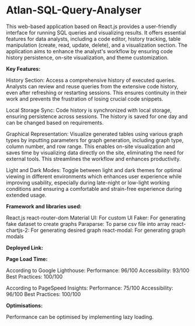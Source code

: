 # Atlan-SQL-Query-Analyser

This web-based application based on React.js provides a user-friendly interface for running SQL queries and visualizing results. It offers essential features for data analysts, including a code editor, history tracking, table manipulation (create, read, update, delete), and a visualization section. The application aims to enhance the analyst's workflow by ensuring code history persistence, on-site visualization, and theme customization.

**Key Features:**

History Section: Access a comprehensive history of executed queries. Analysts can review and reuse queries from the extensive code history, even after refreshing or restarting sessions. This ensures continuity in their work and prevents the frustration of losing crucial code snippets.

Local Storage Sync: Code history is synchronized with local storage, ensuring persistence across sessions. The history is saved for one day and can be changed based on requirements.

Graphical Representation: Visualize generated tables using various graph types by inputting parameters for graph generation, including graph type, column number, and row range. This enables on-site visualization and saves time by visualizing data directly on the site, eliminating the need for external tools. This streamlines the workflow and enhances productivity.

Light and Dark Modes: Toggle between light and dark themes for optimal viewing in different environments which enhances user experience while improving usability, especially during late-night or low-light working conditions and ensuring a comfortable and strain-free experience during extended usage.

**Framework and libraries used:**

React.js
react-router-dom
Material UI: For custom UI
Faker: For generating fake dataset to create graphs
Paraparse: To parse csv file into array
react-chartjs-2: For generating desired graph
react-modal: For generating graph modals

**Deployed Link:** 

**Page Load Time:**

According to Google Lighthouse:
Performance: 96/100
Accessibility: 93/100
Best Practices: 100/100

According to PageSpeed Insights:
Performance: 75/100
Accessibility: 96/100
Best Practices: 100/100

**Optimisations:**

Performance can be optimised by implementing lazy loading.

